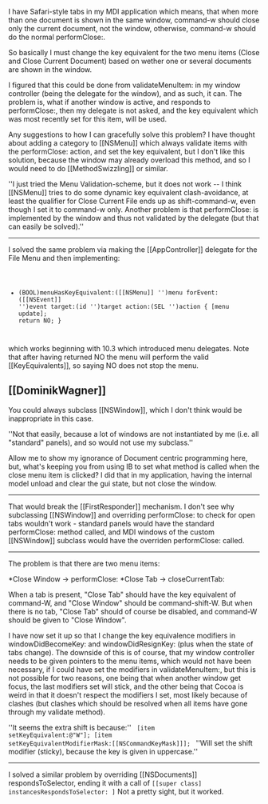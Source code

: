 I have Safari-style tabs in my MDI application which means, that when more than one document is shown in the same window, command-w should close only the current document, not the window, otherwise, command-w should do the normal performClose:.

So basically I must change the key equivalent for the two menu items (Close and Close Current Document) based on wether one or several documents are shown in the window.

I figured that this could be done from validateMenuItem: in my window controller (being the delegate for the window), and as such, it can. The problem is, what if another window is active, and responds to performClose:, then my delegate is not asked, and the key equivalent which was most recently set for this item, will be used.

Any suggestions to how I can gracefully solve this problem? I have thought about adding a category to [[NSMenu]] which always validate items with the performClose: action, and set the key equivalent, but I don't like this solution, because the window may already overload this method, and so I would need to do [[MethodSwizzling]] or similar.

''I just tried the Menu Validation-scheme, but it does not work -- I think [[NSMenu]] tries to do some dynamic key equivalent clash-avoidance, at least the qualifier for Close Current File ends up as shift-command-w, even though I set it to command-w only. Another problem is that performClose: is implemented by the window and thus not validated by the delegate (but that can easily be solved).''

----

I solved the same problem via making the [[AppController]] delegate for the File Menu and then implementing:
<code>
- (BOOL)menuHasKeyEquivalent:([[NSMenu]] '')menu forEvent:([[NSEvent]] '')event target:(id '')target action:(SEL '')action {
    [menu update];
    return NO;
}
</code>
which works beginning with 10.3 which introduced menu delegates. Note that after having returned NO the menu will perform the valid [[KeyEquivalents]], so saying NO does not stop the menu.

[[DominikWagner]]
----

You could always subclass [[NSWindow]], which I don't think would be inappropriate in this case.

''Not that easily, because a lot of windows are not instantiated by me (i.e. all "standard" panels), and so would not use my subclass.''

Allow me to show my ignorance of Document centric programming here, but, what's keeping you from using IB to set what method is called when the close menu item is clicked? I did that in my application, having the internal model unload and clear the gui state, but not close the window.

----

That would break the [[FirstResponder]] mechanism. I don't see why subclassing [[NSWindow]] and overriding performClose: to check for open tabs wouldn't work -  standard panels would have the standard performClose: method called, and MDI windows of the custom [[NSWindow]] subclass would have the overriden performClose: called.

----

The problem is that there are two menu items:

*Close Window -> performClose:
*Close Tab -> closeCurrentTab:

When a tab is present, "Close Tab" should have the key equivalent of command-W, and "Close Window" should be command-shift-W. But when there is no tab, "Close Tab" should of course be disabled, and command-W should be given to "Close Window".

I have now set it up so that I change the key equivalence modifiers in windowDidBecomeKey: and windowDidResignKey: (plus when the state of tabs change). The downside of this is of course, that my window controller needs to be given pointers to the menu items, which would not have been necessary, if I could have set the modifiers in validateMenuItem:, but this is not possible for two reasons, one being that when another window get focus, the last modifiers set will stick, and the other being that Cocoa is weird in that it doesn't respect the modifiers I set, most likely because of clashes (but clashes which should be resolved when all items have gone through my validate method).

''It seems the extra shift is because:''
<code>
[item setKeyEquivalent:@"W"];
[item setKeyEquivalentModifierMask:[[NSCommandKeyMask]]];
</code>
''Will set the shift modifier (sticky), because the key is given in uppercase.''

----

I solved a similar problem by overriding [[NSDocuments]] respondsToSelector, ending it with a call of <code>[[super class] instancesRespondsToSelector: ]</code>
Not a pretty sight, but it worked.